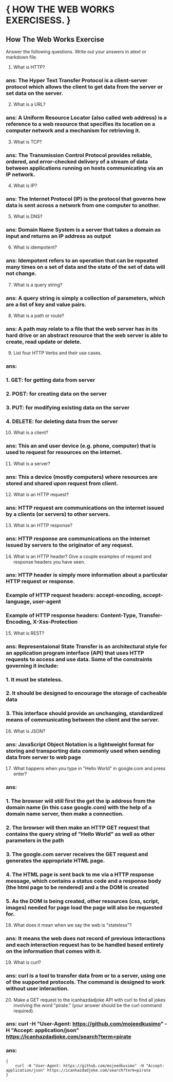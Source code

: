 # { HOW THE WEB WORKS EXERCISESS. }

## How The Web Works Exercise
Answer the following questions. Write out your answers in atext or markdown file.

1. What is HTTP?
### ans: The Hyper Text Transfer Protocol is a client-server protocol which allows the client to get data from the server or set data on the server.

2. What is a URL?
### ans: A Uniform Resource Locator (also called web address) is a reference to a web resource that specifies its location on a computer network and a mechanism for retrieving it.

3. What is TCP?
### ans: The Transmission Control Protocol provides reliable, ordered, and error-checked delivery of a stream of data between applications running on hosts communicating via an IP network.

4. What is IP?
### ans: The Internet Protocol (IP) is the protocol that governs how data is sent across a network from one computer to another.

5. What is DNS?
### ans: Domain Name System is a server that takes a domain as input and returns an IP address as output

6. What is idempotent?
### ans: Idempotent refers to an operation that can be repeated many times on a set of data and the state of the set of data will not change.

7. What is a query string?
### ans: A query string is simply a collection of parameters, which are a list of key and value pairs.

8. What is a path or route?
### ans: A path may relate to a file that the web server has in its hard drive or an abstract resource that the web server is able to create, read update or delete.

9. List four HTTP Verbs and their use cases.
### ans:
### 1. GET: for getting data from server
### 2. POST: for creating data on the server
### 3. PUT: for modifying existing data on the server
### 4. DELETE: for deleting data from the server

10. What is a client?
### ans: This an and user device (e.g. phone, computer) that is used to request for resources on the internet.

11. What is a server?
### ans: This a device (mostly computers) where resources are stored and shared upon request from client.
12. What is an HTTP request?
### ans: HTTP request are communications on the internet issued by a clients (or servers) to other servers.

13. What is an HTTP response?
### ans: HTTP response are communications on the internet issued by servers to the originator of any request.

14. What is an HTTP header? Give a couple examples of request and response headers you have seen.
### ans: HTTP header is simply more information about a particular HTTP request or response.
### Example of HTTP request headers: accept-encoding, accept-language, user-agent
### Example of HTTP response headers: Content-Type, Transfer-Encoding, X-Xss-Protection

15. What is REST?
### ans: Representaional State Transfer is an architectural style for an application program interface (API) that uses HTTP requests to access and use data. Some of the constraints governing it include:
### 1. It must be stateless.
### 2. It should be designed to encourage the storage of cacheable data
### 3. This interface should provide an unchanging, standardized means of communicating between the client and the server.

16. What is JSON?
### ans: JavaScript Object Notation is a lightweight format for storing and transporting data commonly used when sending data from server to web page

17. What happens when you type in "Hello World" in google.com and press enter?
### ans: 
### 1. The browser will still first the get the ip address from the domain name (in this case google.com) with the help of a domain name server, then make a connection.
### 2. The browser will then make an HTTP GET request that contains the query string of "Hello World" as well as other parameters in the path
### 3. The google.com server receives the GET request and generates the appropriate HTML page.
### 4. The HTML page is sent back to me via a HTTP response message, which contains a status code and a response body (the html page to be rendered) and a the DOM is created
### 5. As the DOM is being created, other resources (css, script, images) needed for page load the page will also be requested for.

18. What does it mean when we say the web is "stateless"?
### ans: It means the web does not record of previous interactions and each interaction request has to be handled based entirely on the information that comes with it. 
19. What is curl?
### ans: curl  is  a tool to transfer data from or to a server, using one of the supported protocols. The command is designed to work without user interaction.


20. Make a GET request to the icanhazdadjoke API with curl to find all jokes involving the word "pirate." (your answer should be the curl command required).
### ans: curl -H "User-Agent: https://github.com/mojeedkusimo" -H "Accept: application/json" https://icanhazdadjoke.com/search?term=pirate
### ans:
```
{
    curl -H "User-Agent: https://github.com/mojeedkusimo" -H "Accept: application/json" https://icanhazdadjoke.com/search?term=pirate
}
```
